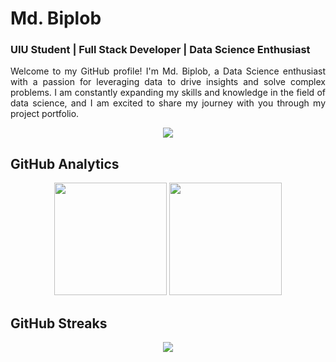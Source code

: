 # Md. Biplob
### UIU Student | Full Stack Developer | Data Science Enthusiast
<p align="justify">
Welcome to my GitHub profile! I'm Md. Biplob, a Data Science enthusiast with a passion for leveraging data to drive insights and solve complex problems. I am constantly expanding my skills and knowledge in the field of data science, and I am excited to share my journey with you through my project portfolio.
</p>

<p align="center">
  <a href="https://github.com/Biplob-592">
    <img src="https://github-profile-summary-cards.vercel.app/api/cards/profile-details?username=Biplob-592&theme=dark" />
  </a>
</p>

## GitHub Analytics 

<div align="center">

  <img height="180em" src="https://github-readme-stats-eight-theta.vercel.app/api?username=Biplob-592&show_icons=true&theme=dark&hide_border=true&include_all_commits=true&count_private=true"/>
  
  <img height="180em" src="https://github-readme-stats.vercel.app/api/top-langs/?username=Biplob-592&layout=compact&theme=dark&hide_border=true"/>

</div>


## GitHub Streaks
<p align="center">
  <img src="https://streak-stats.demolab.com?user=Biplob-592&theme=dark&hide_border=true"/>
</p>
